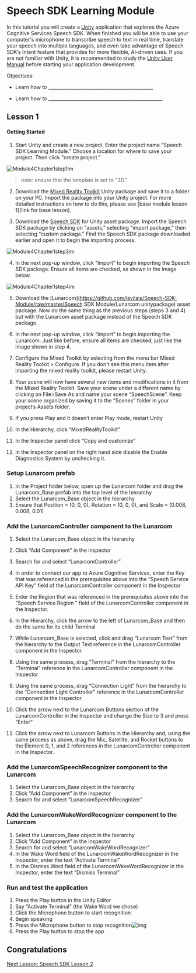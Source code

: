 # Speech SDK Learning Module

In this tutorial you will create a [Unity](https://unity3d.com/) application that explores the Azure Cognitive Services Speech SDK.  When finished you will be able to use your computer's microphone to transcribe speech to text in real time, translate your speech into multiple languages, and even take advantage of Speech SDK’s Intent feature that provides for more flexible, AI-driven uses. If you are not familiar with Unity, it is recommended to study the [Unity User Manual](https://docs.unity3d.com/Manual/UnityManual.html) before starting your application development.

Objectives:

- Learn how to _____________________________________________

- Learn how to _________________________________________________

  

## Lesson 1

#### Getting Started

1. Start Unity and create a new project. Enter the project name “Speech SDK Learning Module.” Choose a location for where to save your project. Then click "create project."

![Module4Chapter1step1im](C:images/module4Chapter1Step1im.png)

> note: ensure that the template is set to "3D."

2. Download the [Mixed Reality Toolkit](https://github.com/Microsoft/MixedRealityToolkit-Unity/releases/download/v2.0.0-RC1/Microsoft.MixedReality.Toolkit.Unity.Foundation-v2.0.0-RC1.unitypackage) Unity package and save it to a folder on your PC. Import the package into your Unity project. For more detailed instructions on how to do this, please see [base module lesson 1](link for base lesson). 

3. Download the [Speech SDK](https://aka.ms/csspeech/unitypackage) for Unity asset package. Import the Speech SDK package by clicking on "assets," selecting "import package," then selecting "custom package." Find the Speech SDK package downloaded earlier and open it to begin the importing process.

![Module4Chapter1step3im](C:images/module4Chapter1Step3im.png)

4. In the next pop-up window, click “Import” to begin importing the Speech SDK package. Ensure all items are checked, as shown in the image below.

![Module4Chapter1step4im](C:images/module4Chapter1Step4im.PNG)

5. Download the [Lunarcom](https://github.com/levilais/Speech-SDK-Module/raw/master/Speech SDK Module/Lunarcom.unitypackage) asset package. Now do the same thing as the previous steps (steps 3 and 4) but with the Lunarcom asset package instead of the Speech SDK package. 

6. In the next pop-up window, click “Import” to begin importing the Lunarcom. Just like before, ensure all items are checked, just like the image shown in step 4.

7. Configure the Mixed Toolkit by selecting from the menu bar Mixed Reality Toolkit > Configure. If you don't see this menu item after importing the mixed reality toolkit, please restart Unity. 

8. Your scene will now have several new items and modifications in it from the Mixed Reality Toolkit. Save your scene under a different name by clicking on File>Save As and name your scene “SpeechScene”. Keep your scene organized by saving it to the “Scenes” folder in your project’s Assets folder.

9. If you press Play and it doesn’t enter Play mode, restart Unity

10. In the Hierarchy, click “MixedRealityToolkit”

11. In the Inspector panel click “Copy and customize”

12. In the Inspector panel on the right hand side disable the Enable Diagnostics System by unchecking it.

### Setup Lunarcom prefab

1. In the Project folder below, open up the Lunarcom folder and drag the Lunarcom_Base prefab into the top level of the hierarchy
2. Select the Lunarcom_Base object in the hierarchy
3. Ensure that Position = (0, 0, 0), Rotation = (0, 0, 0), and Scale = (0.008, 0.008, 0.01)

### Add the LunarcomController component to the Lunarcom

1. Select the Lunarcom_Base object in the hierarchy
2. Click “Add Component” in the inspector

1. Search for and select “LunarcomController”
2. In order to connect our app to Azure Cognitive Services, enter the Key that was referenced in the prerequisites above into the “Speech Service API Key” field of the LunarcomController component in the Inspector
3. Enter the Region that was referenced in the prerequisites above into the “Speech Service Region ” field of the LunarcomController component in the Inspector.
4. In the Hierarchy, click the arrow to the left of Lunarcom_Base and then do the same for its child Terminal
5. While Lunarcom_Base is selected, click and drag “Lunarcom Text” from the hierarchy to the Output Text reference in the LunarcomController component in the Inspector.
6. Using the same process, drag “Terminal” from the hierarchy to the “Terminal” reference in the LunarcomController component in the Inspector
7. Using the same process, drag “Connection Light” from the hierarchy to the “Connection Light Controller” reference in the LunarcomController component in the Inspector
8. Click the arrow next to the Lunarcom Buttons section of the LunarcomController in the Inspector and change the Size to 3 and press “Enter”
9. Click the arrow next to Lunarcom Buttons in the Hierarchy and, using the same process as above, drag the Mic, Satellite, and Rocket buttons to the Element 0, 1, and 2 references in the LunarcomController component in the Inspector.

### Add the LunarcomSpeechRecognizer component to the Lunarcom

1. Select the Lunarcom_Base object in the hierarchy
2. Click “Add Component” in the inspector
3. Search for and select “LunarcomSpeechRecognizer”

### Add the LunarcomWakeWordRecognizer component to the Lunarcom

1. Select the Lunarcom_Base object in the hierarchy
2. Click “Add Component” in the inspector
3. Search for and select “LunarcomWakeWordRecognizer”
4. In the Wake Word field of the LunarcomWakeWordRecognizer in the Inspector, enter the text “Activate Terminal”
5. In the Dismiss Word field of the LunarcomWakeWordRecognizer in the Inspector, enter the text “Dismiss Terminal”

### Run and test the application

1. Press the Play button in the Unity Editor
2. Say “Activate Terminal” (the Wake Word we chose)
3. Click the Microphone button to start recognition
4. Begin speaking
5. Press the Microphone button to stop recognition![img](https://lh5.googleusercontent.com/ds0rCIuc4E0JoblR5iSKQRgPKpOpLW5W_9PC5jTdM0cfGtrhffZhTaYAqgPdM5nNippXB3mJMXUgXIHGNKNKGbW8cyZgi3YdKXHKWnJgYFdaFM5fdjWnVZsOW1unE2biVtep9o6X)
6. Press the Play button to stop the app

## Congratulations

[Next Lesson: Speech SDK Lesson 2](placeholderlink)

